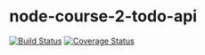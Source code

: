 # node-course-2-todo-api
[![Build Status](https://travis-ci.org/sholabioku/node-course-2-todo-api.svg?branch=master)](https://travis-ci.org/sholabioku/node-course-2-todo-api)
[![Coverage Status](https://coveralls.io/repos/github/sholabioku/node-course-2-todo-api/badge.svg?branch=master)](https://coveralls.io/github/sholabioku/node-course-2-todo-api?branch=master)
